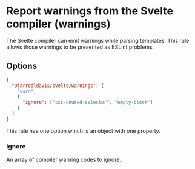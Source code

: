 # Report warnings from the Svelte compiler (warnings)

The Svelte compiler can emit warnings while parsing templates.
This rule allows those warnings to be presented as ESLint problems.

## Options

```json
{
  "@jarrodldavis/svelte/warnings": [
    "warn",
    {
      "ignore": ["css-unused-selector", "empty-block"]
    }
  ]
}
```

This rule has one option which is an object with one property.

### ignore

An array of compiler warning codes to ignore.
